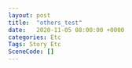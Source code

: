 ```yaml
---
layout: post
title:  "others_test"
date:   2020-11-05 08:00:00 +0000
categories: Etc
Tags: Story Etc
SceneCode: []
---
```

